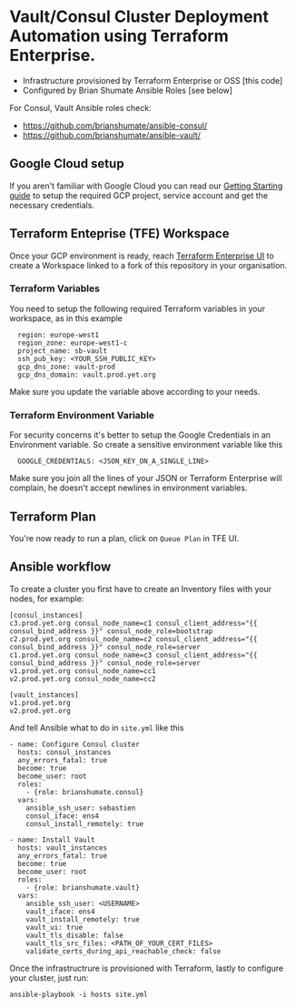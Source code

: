 # Vault/Consul Cluster Deployment Automation using Terraform Enterprise.

- Infrastructure provisioned by Terraform Enterprise or OSS [this code]
- Configured by Brian Shumate Ansible Roles [see below]

For Consul, Vault Ansible roles check:

- https://github.com/brianshumate/ansible-consul/
- https://github.com/brianshumate/ansible-vault/

## Google Cloud setup

If you aren't familiar with Google Cloud you can read our [Getting Starting guide](GCP.md) to setup the required GCP project, service account and get the necessary credentials.

## Terraform Enteprise (TFE) Workspace

Once your GCP environment is ready, reach [Terraform Enterprise UI](https://app.terraform.io) to create a Workspace linked to a fork of this repository in your organisation.

### Terraform Variables

You need to setup the following required Terraform variables in your workspace, as in this example

      region: europe-west1
      region_zone: europe-west1-c
      project_name: sb-vault
      ssh_pub_key: <YOUR_SSH_PUBLIC_KEY>
      gcp_dns_zone: vault-prod
      gcp_dns_domain: vault.prod.yet.org

Make sure you update the variable above according to your needs.

### Terraform Environment Variable

For security concerns it's better to setup the Google Credentials in an Environment variable. So create a sensitive environment variable like this

      GOOGLE_CREDENTIALS: <JSON_KEY_ON_A_SINGLE_LINE>

Make sure you join all the lines of your JSON or Terraform Enterprise will complain, he doesn't accept newlines in environment variables.

## Terraform Plan

You're now ready to run a plan, click on `Queue Plan` in TFE UI.

## Ansible workflow

To create a cluster you first have to create an Inventory files with your nodes, for example:

    [consul_instances]
    c3.prod.yet.org consul_node_name=c1 consul_client_address="{{ consul_bind_address }}" consul_node_role=bootstrap  
    c2.prod.yet.org consul_node_name=c2 consul_client_address="{{ consul_bind_address }}" consul_node_role=server
    c1.prod.yet.org consul_node_name=c3 consul_client_address="{{ consul_bind_address }}" consul_node_role=server
    v1.prod.yet.org consul_node_name=cc1
    v2.prod.yet.org consul_node_name=cc2

    [vault_instances]
    v1.prod.yet.org
    v2.prod.yet.org

And tell Ansible what to do in `site.yml` like this

    - name: Configure Consul cluster
      hosts: consul_instances
      any_errors_fatal: true
      become: true
      become_user: root
      roles:
        - {role: brianshumate.consul}
      vars:
        ansible_ssh_user: sebastien
        consul_iface: ens4
        consul_install_remotely: true
    
    - name: Install Vault
      hosts: vault_instances
      any_errors_fatal: true
      become: true
      become_user: root
      roles:
        - {role: brianshumate.vault}
      vars:
        ansible_ssh_user: <USERNAME>
        vault_iface: ens4
        vault_install_remotely: true
        vault_ui: true
        vault_tls_disable: false
        vault_tls_src_files: <PATH_OF_YOUR_CERT_FILES>
        validate_certs_during_api_reachable_check: false

Once the infrastructrure is provisioned with Terraform, lastly to configure your cluster, just run:

    ansible-playbook -i hosts site.yml
